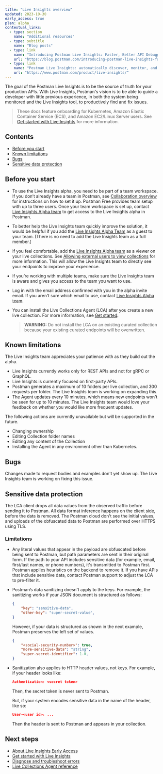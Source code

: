 ```yaml
---
title: "Live Insights overview"
updated: 2023-10-30
early_access: true
plan: alpha
contextual_links:
  - type: section
    name: "Additional resources"
  - type: subtitle
    name: "Blog posts"
  - type: link
    name: "Introducing Postman Live Insights: Faster, Better API Debugging"
    url: "https://blog.postman.com/introducing-postman-live-insights-faster-better-api-debugging/"
  - type: link
    name: "Postman Live Insights: automatically discover, monitor, and add APIs"
    url: "https://www.postman.com/product/live-insights/"
---
```


The goal of the Postman Live Insights is to be the source of truth for your production APIs. With Live Insights, Postman's vision is to be able to guide a developer with little previous experience, in both the system being monitored and the Live Insights tool, to productively find and fix issues.

> These docs feature onboarding for Kubernetes, Amazon Elastic Container Service (ECS), and Amazon EC2/Linux Server users. See [Get started with Live Insights](/docs/live-insights/live-insights-gs/) for more information.

## Contents

* [Before you start](#before-you-start)
* [Known limitations](#known-limitations)
* [Bugs](#bugs)
* [Sensitive data protection](#sensitive-data-protection)

## Before you start

* To use the Live Insights alpha, you need to be part of a team workspace. If you don’t already have a team in Postman, see [Collaboration overview](/docs/collaborating-in-postman/working-with-your-team/collaboration-overview/#creating-a-team) for instructions on how to set it up. Postman Free provides team setup with up to three users. Once your team workspace is set up, contact [Live Insights Alpha team](mailto:live.insights.alpha@postman.com) to get access to the Live Insights alpha in Postman.
* To better help the Live Insights team quickly improve the solution, it would be helpful if you add the [Live Insights Alpha Team](mailto:live.insights.alpha@postman.com) as a guest to your team. (There is no need to add the Live Insights team as a full member.)
* If you feel comfortable, add the [Live Insights Alpha team](mailto:live.insights.alpha@postman.com) as a viewer on your live collections. See [Allowing external users to view collections](/docs/collaborating-in-postman/sharing/#allowing-external-users-to-view-collections) for more information. This will allow the Live Insights team to directly see your endpoints to improve your experience.
* If you’re working with multiple teams, make sure the Live Insights team is aware and gives you access to the team you want to use.
* Log in with the email address confirmed with you in the alpha invite email. If you aren't sure which email to use, contact [Live Insights Alpha team](mailto:live.insights.alpha@postman.com).
* You can install the Live Collections Agent (LCA) after you create a new live collection. For more information, see [Get started](#get-started).

    > **WARNING:** Do not install the LCA on an existing curated collection because your existing curated endpoints will be overwritten.

## Known limitations

The Live Insights team appreciates your patience with as they build out the alpha.

* Live Insights currently works only for REST APIs and not for gRPC or GraphQL.
* Live Insights is currently focused on first-party APIs.
* Postman generates a maximum of 10 folders per live collection, and 300 requests per folder. The Live Insights team is working on expanding this.
* The Agent updates every 10 minutes, which means new endpoints won't be seen for up to 10 minutes. The Live Insights team would love your feedback on whether you would like more frequent updates.

The following actions are currently unavailable but will be supported in the future.

* Changing ownership
* Editing Collection folder names
* Editing any content of the Collection
* Installing the Agent in any environment other than Kubernetes.

## Bugs

Changes made to request bodies and examples don't yet show up. The Live Insights team is working on fixing this issue.

## Sensitive data protection

The LCA client drops all data values from the observed traffic before sending it to Postman. All data format inference happens on the client side, before the data is removed. The Postman cloud don't see the initial values, and uploads of the obfuscated data to Postman are performed over HTTPS using TLS.

### Limitations

* Any literal values that appear in the payload are obfuscated before being sent to Postman, but path parameters are sent in their original form. If the path to your API includes sensitive data (for example, email, first/last names, or phone numbers), it's transmitted to Postman first. Postman applies heuristics on the backend to remove it. If you have APIs that include sensitive data, contact Postman support to adjust the LCA to pre-filter it.
* Postman’s data sanitizing doesn't apply to the keys. For example, the sanitizing works if your JSON document is structured as follows:

    ```json
    {
        "key": "sensitive-data",
        "other-key": "super-secret-value",
    }
    ```

    However, if your data is structured as shown in the next example, Postman preserves the left set of values.

    ```json
    {
        "<social-security-number>": true,
        "more-sensitive-data": "string",
        "super-secret-identifier": 1.0,
    }
    ```

* Sanitization also applies to HTTP header values, not keys. For example, if your header looks like:

    ```json
    Authentication: <secret token>
    ```

    Then, the secret token is never sent to Postman.

    But, if your system encodes sensitive data in the name of the header, like so:

    ```json
    User-<user id>: ...
    ```

    Then the header is sent to Postman and appears in your collection.

## Next steps

* [About Live Insights Early Access](/docs/live-insights/live-insights-early-access/)
* [Get started with Live Insights](/docs/live-insights/live-insights-gs/)
* [Diagnose and troubleshoot errors](/docs/live-insights/live-insights-troubleshoot/)
* [Live Collections Agent reference](/docs/live-insights/live-insights-reference/)
